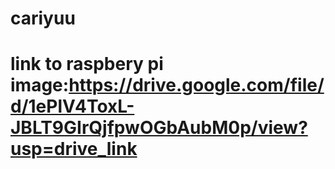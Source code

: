 # cariyuu
# link to raspbery pi image:https://drive.google.com/file/d/1ePlV4ToxL-JBLT9GIrQjfpwOGbAubM0p/view?usp=drive_link
